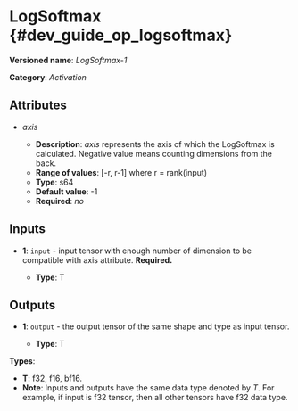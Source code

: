 # LogSoftmax {#dev_guide_op_logsoftmax}

**Versioned name**: *LogSoftmax-1*

**Category**: *Activation*

## Attributes

* *axis*

  * **Description**: *axis* represents the axis of which the LogSoftmax is
    calculated. Negative value means counting dimensions from the back.
  * **Range of values**: [-r, r-1] where r = rank(input)
  * **Type**: s64
  * **Default value**: -1
  * **Required**: *no*

## Inputs

* **1**: ``input`` - input tensor with enough number of dimension to be
  compatible with axis attribute. **Required.**

  * **Type**: T

## Outputs

* **1**: ``output`` - the output tensor of the same shape and type as input
  tensor.

  * **Type**: T

**Types**:

* **T**: f32, f16, bf16.
* **Note**: Inputs and outputs have the same data type denoted by *T*. For
  example, if input is f32 tensor, then all other tensors have f32 data type.
